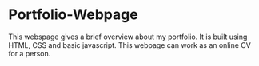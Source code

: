 # Portfolio-Webpage
This webspage gives a brief overview about my portfolio.
It is built using HTML, CSS and basic javascript.
This webpage can work as an online CV for a person.

